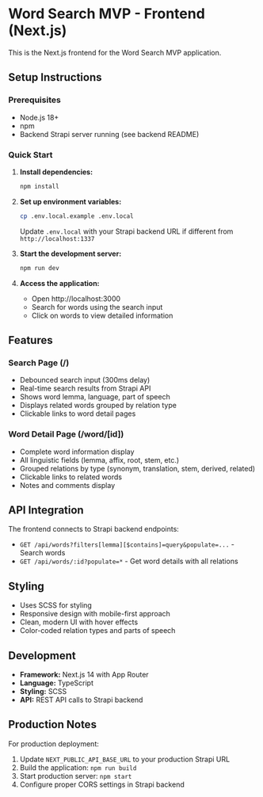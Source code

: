 # Word Search MVP - Frontend (Next.js)

This is the Next.js frontend for the Word Search MVP application.

## Setup Instructions

### Prerequisites
- Node.js 18+
- npm
- Backend Strapi server running (see backend README)

### Quick Start

1. **Install dependencies:**
   ```bash
   npm install
   ```

2. **Set up environment variables:**
   ```bash
   cp .env.local.example .env.local
   ```
   
   Update `.env.local` with your Strapi backend URL if different from `http://localhost:1337`

3. **Start the development server:**
   ```bash
   npm run dev
   ```

4. **Access the application:**
   - Open http://localhost:3000
   - Search for words using the search input
   - Click on words to view detailed information

## Features

### Search Page (/)
- Debounced search input (300ms delay)
- Real-time search results from Strapi API
- Shows word lemma, language, part of speech
- Displays related words grouped by relation type
- Clickable links to word detail pages

### Word Detail Page (/word/[id])
- Complete word information display
- All linguistic fields (lemma, affix, root, stem, etc.)
- Grouped relations by type (synonym, translation, stem, derived, related)
- Clickable links to related words
- Notes and comments display

## API Integration

The frontend connects to Strapi backend endpoints:

- `GET /api/words?filters[lemma][$contains]=query&populate=...` - Search words
- `GET /api/words/:id?populate=*` - Get word details with all relations

## Styling

- Uses SCSS for styling
- Responsive design with mobile-first approach
- Clean, modern UI with hover effects
- Color-coded relation types and parts of speech

## Development

- **Framework:** Next.js 14 with App Router
- **Language:** TypeScript
- **Styling:** SCSS
- **API:** REST API calls to Strapi backend

## Production Notes

For production deployment:
1. Update `NEXT_PUBLIC_API_BASE_URL` to your production Strapi URL
2. Build the application: `npm run build`
3. Start production server: `npm start`
4. Configure proper CORS settings in Strapi backend
